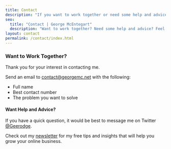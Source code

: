 ```yaml
---
title: Contact
description: "If you want to work together or need some help and advice, feel free to contact me directly using the details here."
seo:
  title: "Contact | George McEntegart"
  description: "Want to work together? Need some help and advice? Feel free to contact me directly with the details on this page."
layout: contact
permalink: /contact/index.html
---
```


### Want to Work Together?

Thank you for your interest in contacting me.

Send an email to contact@georgemc.net with the following:

- Full name
- Best contact number
- The problem you want to solve

#### Want Help and Advice?

If you have a quick question, it would be best to message me on Twitter [@Geerodge](https://twitter.com/geerodge).

Check out my [newsletter](/newsletter) for my free tips and insights that will help you grow your online business.